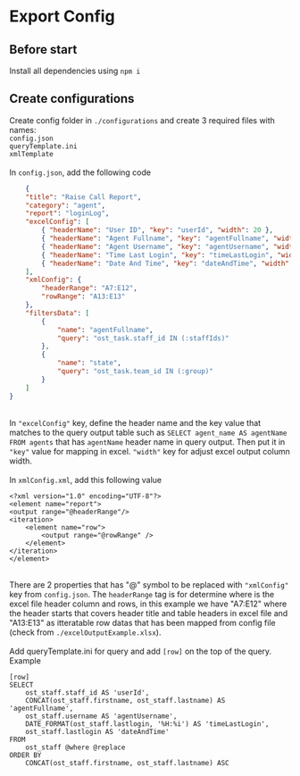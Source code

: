 <h1>Export Config</h1>

<h2>Before start</h2>

Install all dependencies using
<code>npm i</code>

<h2>Create configurations</h2>
Create config folder in <code>./configurations</code> and create 3 required files with names:
<br/>
<code>config.json</code>
<br/>
<code>queryTemplate.ini</code>
<br/>
<code>xmlTemplate</code>
<br/>
<br/>
In <code>config.json</code>, add the following code
<br/>

```json
    {
    "title": "Raise Call Report",
    "category": "agent",
    "report": "loginLog",
    "excelConfig": [
        { "headerName": "User ID", "key": "userId", "width": 20 }, 
        { "headerName": "Agent Fullname", "key": "agentFullname", "width": 20 }, 
        { "headerName": "Agent Username", "key": "agentUsername", "width": 20 }, 
        { "headerName": "Time Last Login", "key": "timeLastLogin", "width": 20 },
        { "headerName": "Date And Time", "key": "dateAndTime", "width": 20 }
    ],
    "xmlConfig": {
        "headerRange": "A7:E12",
        "rowRange": "A13:E13"
    },
    "filtersData": [
        {
            "name": "agentFullname",
            "query": "ost_task.staff_id IN (:staffIds)"
        },
        {
            "name": "state",
            "query": "ost_task.team_id IN (:group)"
        }
    ]
}
```
<br/>
In <code>"excelConfig"</code> key, define the header name and the key value that matches to the query output table such as <code>SELECT agent_name AS agentName FROM agents</code> that has <code>agentName</code> header name in query output. Then put it in <code>"key"</code> value for mapping in excel. <code>"width"</code> key for adjust excel output column width.
<br/>
<br/>
In <code>xmlConfig.xml</code>, add this following value
<br/>

    <?xml version="1.0" encoding="UTF-8"?>
    <element name="report">
    <output range="@headerRange"/>
    <iteration>
        <element name="row">
            <output range="@rowRange" />
        </element>
    </iteration>
    </element>
<br/>
There are 2 properties that has "@" symbol to be replaced with <code>"xmlConfig"</code> key from <code>config.json</code>. The <code>headerRange</code> tag is for determine where is the excel file header column and rows, in this example we have "A7:E12" where the header starts that covers header title and table headers in excel file and "A13:E13" as itteratable row datas that has been mapped from config file (check from <code>./excelOutputExample.xlsx</code>). 
<br/>
<br/>
Add queryTemplate.ini for query and add <code>[row]</code> on the top of the query. Example
<br/>

    [row]
    SELECT
	    ost_staff.staff_id AS 'userId',
	    CONCAT(ost_staff.firstname, ost_staff.lastname) AS 'agentFullname',
	    ost_staff.username AS 'agentUsername', 
	    DATE_FORMAT(ost_staff.lastlogin, '%H:%i') AS 'timeLastLogin',
	    ost_staff.lastlogin AS 'dateAndTime'
    FROM
	    ost_staff @where @replace
    ORDER BY
	    CONCAT(ost_staff.firstname, ost_staff.lastname) ASC
<br/>